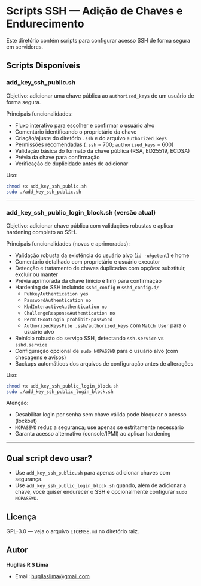 # Scripts SSH — Adição de Chaves e Endurecimento

Este diretório contém scripts para configurar acesso SSH de forma segura em servidores.

## Scripts Disponíveis

### add_key_ssh_public.sh
Objetivo: adicionar uma chave pública ao `authorized_keys` de um usuário de forma segura.

Principais funcionalidades:
- Fluxo interativo para escolher e confirmar o usuário alvo
- Comentário identificando o proprietário da chave
- Criação/ajuste do diretório `.ssh` e do arquivo `authorized_keys`
- Permissões recomendadas (`.ssh` = 700; `authorized_keys` = 600)
- Validação básica do formato da chave pública (RSA, ED25519, ECDSA)
- Prévia da chave para confirmação
- Verificação de duplicidade antes de adicionar

Uso:
```bash
chmod +x add_key_ssh_public.sh
sudo ./add_key_ssh_public.sh
```

---

### add_key_ssh_public_login_block.sh (versão atual)
Objetivo: adicionar chave pública com validações robustas e aplicar hardening completo ao SSH.

Principais funcionalidades (novas e aprimoradas):
- Validação robusta da existência do usuário alvo (`id -u`/`getent`) e home
- Comentário detalhado com proprietário e usuário executor
- Detecção e tratamento de chaves duplicadas com opções: substituir, excluir ou manter
- Prévia aprimorada da chave (início e fim) para confirmação
- Hardening de SSH incluindo `sshd_config` e `sshd_config.d/`
  - `PubkeyAuthentication yes`
  - `PasswordAuthentication no`
  - `KbdInteractiveAuthentication no`
  - `ChallengeResponseAuthentication no`
  - `PermitRootLogin prohibit-password`
  - `AuthorizedKeysFile .ssh/authorized_keys` com `Match User` para o usuário alvo
- Reinício robusto do serviço SSH, detectando `ssh.service` vs `sshd.service`
- Configuração opcional de `sudo NOPASSWD` para o usuário alvo (com checagens e avisos)
- Backups automáticos dos arquivos de configuração antes de alterações

Uso:
```bash
chmod +x add_key_ssh_public_login_block.sh
sudo ./add_key_ssh_public_login_block.sh
```

Atenção:
- Desabilitar login por senha sem chave válida pode bloquear o acesso (lockout)
- `NOPASSWD` reduz a segurança; use apenas se estritamente necessário
- Garanta acesso alternativo (console/IPMI) ao aplicar hardening

---

## Qual script devo usar?
- Use `add_key_ssh_public.sh` para apenas adicionar chaves com segurança.
- Use `add_key_ssh_public_login_block.sh` quando, além de adicionar a chave, você quiser endurecer o SSH e opcionalmente configurar `sudo NOPASSWD`.

## Licença
GPL-3.0 — veja o arquivo `LICENSE.md` no diretório raiz.

## Autor
**Hugllas R S Lima**
- Email: hugllaslima@gmail.com